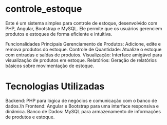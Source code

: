 # controle_estoque

Este é um sistema simples para controle de estoque, desenvolvido com PHP, Angular, Bootstrap e MySQL. Ele permite que os usuários gerenciem produtos e estoques de forma eficiente e intuitiva.

Funcionalidades Principais
Gerenciamento de Produtos: 
Adicione, edite e remova produtos do estoque.
Controle de Quantidade: Atualize o estoque com entradas e saídas de produtos.
Visualização: Interface amigável para visualização de produtos em estoque.
Relatórios: Geração de relatórios básicos sobre movimentação de estoque.

# Tecnologias Utilizadas

Backend: PHP para lógica de negócios e comunicação com o banco de dados.\h
Frontend: Angular e Bootstrap para uma interface responsiva e dinâmica.
Banco de Dados: MySQL para armazenamento de informações de produtos e estoque.
